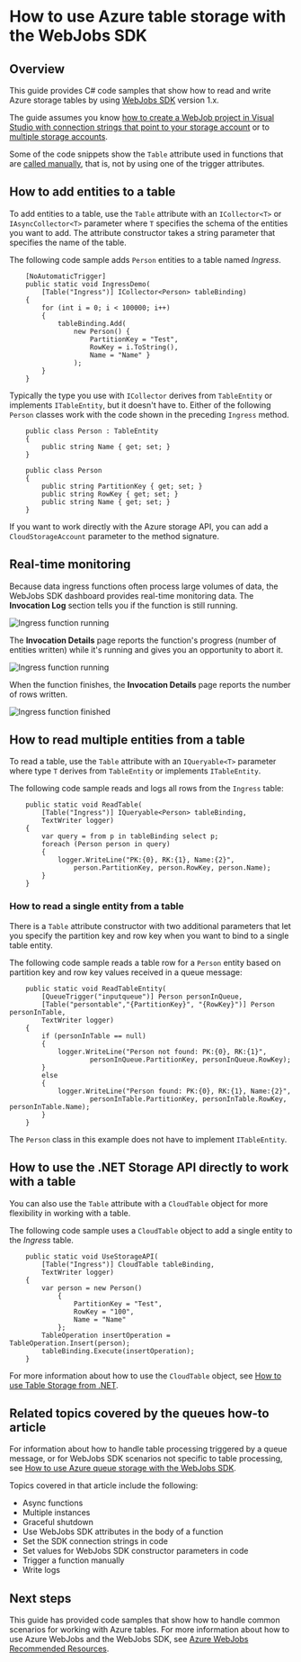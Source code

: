 <properties
    pageTitle="How to use Azure table storage with the WebJobs SDK"
    description="Learn how to use Azure table storage with the WebJobs SDK. Create tables, add entities to tables, and read existing tables."
    services="app-service\web, storage"
    documentationcenter=".net"
    author="tdykstra"
    manager="wpickett"
    editor="jimbe" />
<tags
    ms.assetid="451432cc-c780-4310-85d3-84f44fe48afe"
    ms.service="app-service-web"
    ms.workload="web"
    ms.tgt_pltfrm="na"
    ms.devlang="dotnet"
    ms.topic="article"
    ms.date="06/01/2016"
    wacn.date=""
    ms.author="tdykstra" />

# How to use Azure table storage with the WebJobs SDK
## Overview
This guide provides C# code samples that show how to read and write Azure storage tables by using [WebJobs SDK](/documentation/articles/websites-dotnet-webjobs-sdk/) version 1.x.

The guide assumes you know [how to create a WebJob project in Visual Studio with connection strings that point to your storage account](/documentation/articles/websites-dotnet-webjobs-sdk-get-started/) or to [multiple storage accounts](https://github.com/Azure/azure-webjobs-sdk/blob/master/test/Microsoft.Azure.WebJobs.Host.EndToEndTests/MultipleStorageAccountsEndToEndTests.cs).

Some of the code snippets show the `Table` attribute used in functions that are [called manually](/documentation/articles/websites-dotnet-webjobs-sdk-storage-queues-how-to/#manual), that is, not by using one of the trigger attributes. 

## <a id="ingress"></a> How to add entities to a table
To add entities to a table, use the `Table` attribute with an `ICollector<T>` or `IAsyncCollector<T>` parameter where `T` specifies the schema of the entities you want to add. The attribute constructor takes a string parameter that specifies the name of the table. 

The following code sample adds `Person` entities to a table named *Ingress*.

        [NoAutomaticTrigger]
        public static void IngressDemo(
            [Table("Ingress")] ICollector<Person> tableBinding)
        {
            for (int i = 0; i < 100000; i++)
            {
                tableBinding.Add(
                    new Person() { 
                        PartitionKey = "Test", 
                        RowKey = i.ToString(), 
                        Name = "Name" }
                    );
            }
        }

Typically the type you use with `ICollector` derives from `TableEntity` or implements `ITableEntity`, but it doesn't have to. Either of the following `Person` classes work with the code shown in the preceding `Ingress` method.

        public class Person : TableEntity
        {
            public string Name { get; set; }
        }

        public class Person
        {
            public string PartitionKey { get; set; }
            public string RowKey { get; set; }
            public string Name { get; set; }
        }

If you want to work directly with the Azure storage API, you can add a `CloudStorageAccount` parameter to the method signature.

## <a id="monitor"></a> Real-time monitoring
Because data ingress functions often process large volumes of data, the WebJobs SDK dashboard provides real-time monitoring data. The **Invocation Log** section tells you if the function is still running.

![Ingress function running](./media/websites-dotnet-webjobs-sdk-storage-tables-how-to/ingressrunning.png)

The **Invocation Details** page reports the function's progress (number of entities written) while it's running and gives you an opportunity to abort it. 

![Ingress function running](./media/websites-dotnet-webjobs-sdk-storage-tables-how-to/ingressprogress.png)

When the function finishes, the **Invocation Details** page reports the number of rows written.

![Ingress function finished](./media/websites-dotnet-webjobs-sdk-storage-tables-how-to/ingresssuccess.png)

## <a id="multiple"></a> How to read multiple entities from a table
To read a table, use the `Table` attribute with an `IQueryable<T>` parameter where type `T` derives from `TableEntity` or implements `ITableEntity`.

The following code sample reads and logs all rows from the `Ingress` table:

        public static void ReadTable(
            [Table("Ingress")] IQueryable<Person> tableBinding,
            TextWriter logger)
        {
            var query = from p in tableBinding select p;
            foreach (Person person in query)
            {
                logger.WriteLine("PK:{0}, RK:{1}, Name:{2}", 
                    person.PartitionKey, person.RowKey, person.Name);
            }
        }

### <a id="readone"></a> How to read a single entity from a table
There is a `Table` attribute constructor with two additional parameters that let you specify the partition key and row key when you want to bind to a single table entity.

The following code sample reads a table row for a `Person` entity based on partition key and row key values received in a queue message:  

        public static void ReadTableEntity(
            [QueueTrigger("inputqueue")] Person personInQueue,
            [Table("persontable","{PartitionKey}", "{RowKey}")] Person personInTable,
            TextWriter logger)
        {
            if (personInTable == null)
            {
                logger.WriteLine("Person not found: PK:{0}, RK:{1}",
                        personInQueue.PartitionKey, personInQueue.RowKey);
            }
            else
            {
                logger.WriteLine("Person found: PK:{0}, RK:{1}, Name:{2}",
                        personInTable.PartitionKey, personInTable.RowKey, personInTable.Name);
            }
        }


The `Person` class in this example does not have to implement `ITableEntity`.

## <a id="storageapi"></a> How to use the .NET Storage API directly to work with a table
You can also use the `Table` attribute with a `CloudTable` object for more flexibility in working with a table.

The following code sample uses a `CloudTable` object to add a single entity to the *Ingress* table. 

        public static void UseStorageAPI(
            [Table("Ingress")] CloudTable tableBinding,
            TextWriter logger)
        {
            var person = new Person()
                {
                    PartitionKey = "Test",
                    RowKey = "100",
                    Name = "Name"
                };
            TableOperation insertOperation = TableOperation.Insert(person);
            tableBinding.Execute(insertOperation);
        }

For more information about how to use the `CloudTable` object, see [How to use Table Storage from .NET](/documentation/articles/storage-dotnet-how-to-use-tables/). 

## <a id="queues"></a>Related topics covered by the queues how-to article
For information about how to handle table processing triggered by a queue message, or for WebJobs SDK scenarios not specific to table processing, see [How to use Azure queue storage with the WebJobs SDK](/documentation/articles/websites-dotnet-webjobs-sdk-storage-queues-how-to/). 

Topics covered in that article include the following:

* Async functions
* Multiple instances
* Graceful shutdown
* Use WebJobs SDK attributes in the body of a function
* Set the SDK connection strings in code
* Set values for WebJobs SDK constructor parameters in code
* Trigger a function manually
* Write logs

## <a id="nextsteps"></a> Next steps
This guide has provided code samples that show how to handle common scenarios for working with Azure tables. For more information about how to use Azure WebJobs and the WebJobs SDK, see [Azure WebJobs Recommended Resources](/documentation/articles/websites-webjobs-resources/).

